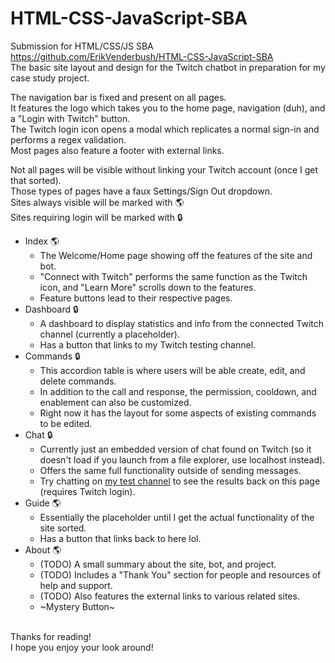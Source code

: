 # HTML-CSS-JavaScript-SBA

Submission for HTML/CSS/JS SBA
<br>https://github.com/ErikVenderbush/HTML-CSS-JavaScript-SBA
<br>The basic site layout and design for the Twitch chatbot in preparation for my case study project.

The navigation bar is fixed and present on all pages.
<br>It features the logo which takes you to the home page, navigation (duh), and a "Login with Twitch" button.
<br>The Twitch login icon opens a modal which replicates a normal sign-in and performs a regex validation. 
<br>Most pages also feature a footer with external links.

Not all pages will be visible without linking your Twitch account (once I get that sorted).
<br>Those types of pages have a faux Settings/Sign Out dropdown.
<br>Sites always visible will be marked with :earth_americas:
<br>Sites requiring login will be marked with :lock:

- Index :earth_americas:
  - The Welcome/Home page showing off the features of the site and bot.
  - "Connect with Twitch" performs the same function as the Twitch icon, and "Learn More" scrolls down to the features.
  - Feature buttons lead to their respective pages.
- Dashboard :lock:
  - A dashboard to display statistics and info from the connected Twitch channel (currently a placeholder).
  - Has a button that links to my Twitch testing channel.
- Commands :lock:
  - This accordion table is where users will be able create, edit, and delete commands.
  - In addition to the call and response, the permission, cooldown, and enablement can also be customized.
  - Right now it has the layout for some aspects of existing commands to be edited.
- Chat :lock:
  - Currently just an embedded version of chat found on Twitch (so it doesn't load if you launch from a file explorer, use localhost instead).
  - Offers the same full functionality outside of sending messages.
  - Try chatting on [my test channel](https://www.twitch.tv/vendydev) to see the results back on this page (requires Twitch login).
- Guide :earth_americas:
  - Essentially the placeholder until I get the actual functionality of the site sorted.
  - Has a button that links back to here lol.
- About :earth_americas:
  - (TODO) A small summary about the site, bot, and project.
  - (TODO) Includes a "Thank You" section for people and resources of help and support.
  - (TODO) Also features the external links to various related sites.
  - ~Mystery Button~

<br>Thanks for reading!
<br>I hope you enjoy your look around!